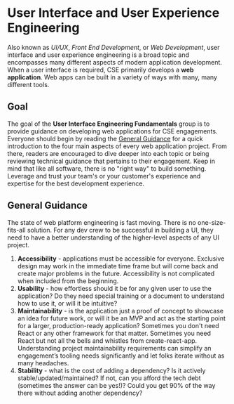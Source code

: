 # User Interface and User Experience Engineering

Also known as _UI/UX_, _Front End Development_, or _Web Development_, user interface and user experience engineering is a broad topic and encompasses many different aspects of modern application development. When a user interface is required, CSE primarily develops a **web application**. Web apps can be built in a variety of ways with many, many different tools.

## Goal

The goal of the **User Interface Engineering Fundamentals** group is to provide guidance on developing web applications for CSE engagements. Everyone should begin by reading the [General Guidance](#general-guidance) for a quick introduction to the four main aspects of every web application project. From there, readers are encouraged to dive deeper into each topic or being reviewing technical guidance that pertains to their engagement. Keep in mind that like all software, there is no "right way" to build something. Leverage and trust your team's or your customer's experience and expertise for the best development experience.

## General Guidance

The state of web platform engineering is fast moving. There is no one-size-fits-all solution. For any dev crew to be successful in building a UI, they need to have a better understanding of the higher-level aspects of any UI project.

1. **Accessibility** - applications must be accessible for everyone. Exclusive design may work in the immediate time frame but will come back and create major problems in the future. Accessibility is not complicated when included from the beginning.
1. **Usability** - how effortless should it be for any given user to use the application? Do they need special training or a document to understand how to use it, or will it be intuitive?
1. **Maintainability** - is the application just a proof of concept to showcase an idea for future work, or will it be an MVP and act as the starting point for a larger, production-ready application? Sometimes you don't need React or any other framework for that matter. Sometimes you need React but not all the bells and whistles from create-react-app. Understanding project maintainability requirements can simplify an engagement’s tooling needs significantly and let folks iterate without as many headaches.
1. **Stability** - what is the cost of adding a dependency? Is it actively stable/updated/maintained? If not, can you afford the tech debt (sometimes the answer can be yes!)? Could you get 90% of the way there without adding another dependency? 
